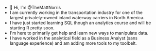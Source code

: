 - 👋 Hi, I’m @TheMattNorris
- I am currently working in the transportation industry for one of the largest privately-owned inland waterway carriers in North America.
- I have just started learning SQL though an analytics course and will be starting R pretty soon.
- I'm here to primarily get help and learn new ways to manipulate data.
- I have worked in the analytical field as a Business Analyst (sans language experience) and am adding more tools to my toolbelt. 

<!---
TheMattNorris/TheMattNorris is a ✨ special ✨ repository because its `README.md` (this file) appears on your GitHub profile.
You can click the Preview link to take a look at your changes.
--->
